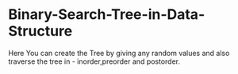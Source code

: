# Binary-Search-Tree-in-Data-Structure
Here You can create the Tree by giving any random values and also traverse the tree in - inorder,preorder and postorder.
